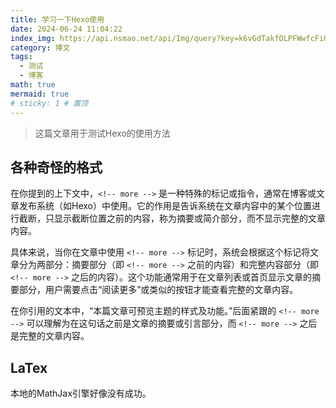 ```yaml
---
title: 学习一下Hexo使用
date: 2024-06-24 11:04:22
index_img: https://api.nsmao.net/api/Img/query?key=k6vGdTakfOLPFWwfcFiU7RT6bU&sort=acg
category: 博文
tags:
  - 测试
  - 博客
math: true
mermaid: true
# sticky: 1 # 置顶
---
```

>这篇文章用于测试Hexo的使用方法

<!-- more -->

## 各种奇怪的格式

在你提到的上下文中，`<!-- more -->` 是一种特殊的标记或指令，通常在博客或文章发布系统（如Hexo）中使用。它的作用是告诉系统在文章内容中的某个位置进行截断，只显示截断位置之前的内容，称为摘要或简介部分，而不显示完整的文章内容。

具体来说，当你在文章中使用 `<!-- more -->` 标记时，系统会根据这个标记将文章分为两部分：摘要部分（即 `<!-- more -->` 之前的内容）和完整内容部分（即 `<!-- more -->` 之后的内容）。这个功能通常用于在文章列表或首页显示文章的摘要部分，用户需要点击“阅读更多”或类似的按钮才能查看完整的文章内容。

在你引用的文本中，“本篇文章可预览主题的样式及功能。”后面紧跟的 `<!-- more -->` 可以理解为在这句话之前是文章的摘要或引言部分，而 `<!-- more -->` 之后是完整的文章内容。

## LaTex

本地的MathJax引擎好像没有成功。
